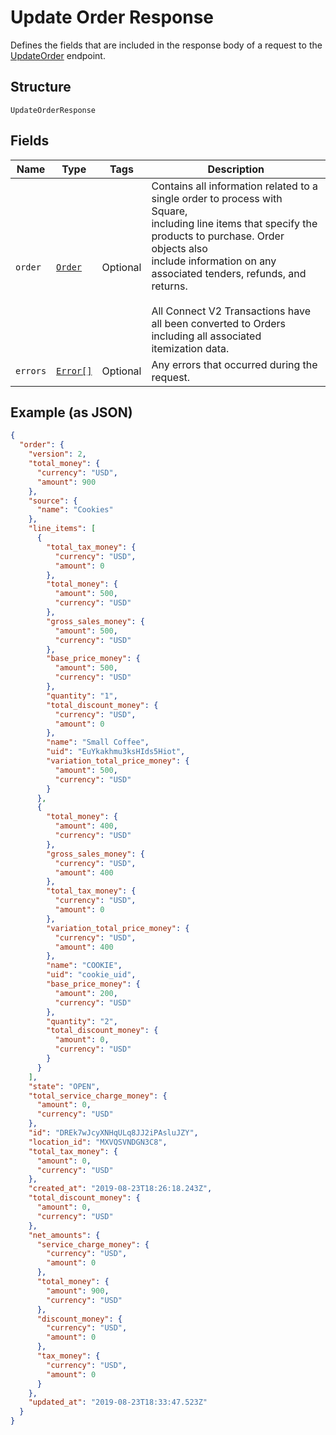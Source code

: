 
# Update Order Response

Defines the fields that are included in the response body of
a request to the [UpdateOrder](#endpoint-orders-updateorder) endpoint.

## Structure

`UpdateOrderResponse`

## Fields

| Name | Type | Tags | Description |
|  --- | --- | --- | --- |
| `order` | [`Order`](/doc/models/order.md) | Optional | Contains all information related to a single order to process with Square,<br>including line items that specify the products to purchase. Order objects also<br>include information on any associated tenders, refunds, and returns.<br><br>All Connect V2 Transactions have all been converted to Orders including all associated<br>itemization data. |
| `errors` | [`Error[]`](/doc/models/error.md) | Optional | Any errors that occurred during the request. |

## Example (as JSON)

```json
{
  "order": {
    "version": 2,
    "total_money": {
      "currency": "USD",
      "amount": 900
    },
    "source": {
      "name": "Cookies"
    },
    "line_items": [
      {
        "total_tax_money": {
          "currency": "USD",
          "amount": 0
        },
        "total_money": {
          "amount": 500,
          "currency": "USD"
        },
        "gross_sales_money": {
          "amount": 500,
          "currency": "USD"
        },
        "base_price_money": {
          "amount": 500,
          "currency": "USD"
        },
        "quantity": "1",
        "total_discount_money": {
          "currency": "USD",
          "amount": 0
        },
        "name": "Small Coffee",
        "uid": "EuYkakhmu3ksHIds5Hiot",
        "variation_total_price_money": {
          "amount": 500,
          "currency": "USD"
        }
      },
      {
        "total_money": {
          "amount": 400,
          "currency": "USD"
        },
        "gross_sales_money": {
          "currency": "USD",
          "amount": 400
        },
        "total_tax_money": {
          "currency": "USD",
          "amount": 0
        },
        "variation_total_price_money": {
          "currency": "USD",
          "amount": 400
        },
        "name": "COOKIE",
        "uid": "cookie_uid",
        "base_price_money": {
          "amount": 200,
          "currency": "USD"
        },
        "quantity": "2",
        "total_discount_money": {
          "amount": 0,
          "currency": "USD"
        }
      }
    ],
    "state": "OPEN",
    "total_service_charge_money": {
      "amount": 0,
      "currency": "USD"
    },
    "id": "DREk7wJcyXNHqULq8JJ2iPAsluJZY",
    "location_id": "MXVQSVNDGN3C8",
    "total_tax_money": {
      "amount": 0,
      "currency": "USD"
    },
    "created_at": "2019-08-23T18:26:18.243Z",
    "total_discount_money": {
      "amount": 0,
      "currency": "USD"
    },
    "net_amounts": {
      "service_charge_money": {
        "currency": "USD",
        "amount": 0
      },
      "total_money": {
        "amount": 900,
        "currency": "USD"
      },
      "discount_money": {
        "currency": "USD",
        "amount": 0
      },
      "tax_money": {
        "currency": "USD",
        "amount": 0
      }
    },
    "updated_at": "2019-08-23T18:33:47.523Z"
  }
}
```

